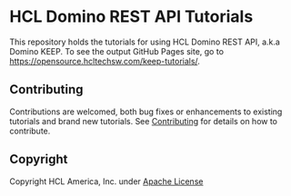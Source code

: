 # HCL Domino REST API Tutorials 

This repository holds the tutorials for using HCL Domino REST API, a.k.a Domino KEEP. To see the output GitHub Pages site, go to https://opensource.hcltechsw.com/keep-tutorials/.

## Contributing

Contributions are welcomed, both bug fixes or enhancements to existing tutorials and brand new tutorials. See [Contributing](/CONTRIBUTING.md) for details on how to contribute.

## Copyright

Copyright HCL America, Inc. under [Apache License](/LICENSE)